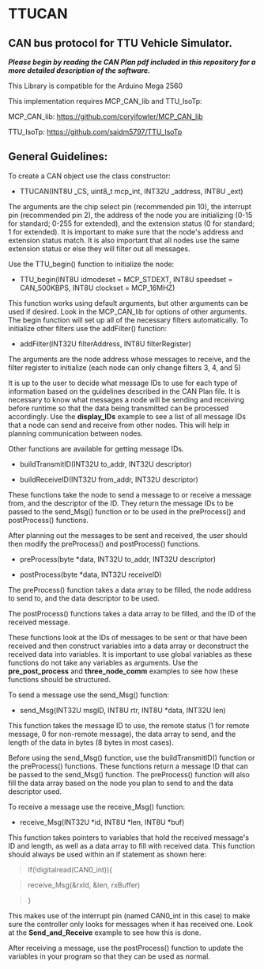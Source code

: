# TTUCAN

## CAN bus protocol for TTU Vehicle Simulator.

***Please begin by reading the CAN Plan pdf included in this repository for a more detailed description of the software.***

This Library is compatible for the Arduino Mega 2560

This implementation requires MCP_CAN_lib and TTU_IsoTp:

MCP_CAN_lib: https://github.com/coryjfowler/MCP_CAN_lib

TTU_IsoTp: https://github.com/saidm5797/TTU_IsoTp

## General Guidelines:

To create a CAN object use the class constructor: 

 - TTUCAN(INT8U _CS, uint8_t mcp_int, INT32U _address, INT8U _ext) 

The arguments are the chip select pin (recommended pin 10), the interrupt pin (recommended pin 2), the address of the node you are initializing (0-15 for standard; 0-255 for extended), and the extension status (0 for standard; 1 for extended). It is important to make sure that the node's address and extension status match. It is also important that all nodes use the same extension status or else they will filter out all messages. 

 

Use the TTU_begin() function to initialize the node: 

- TTU_begin(INT8U idmodeset = MCP_STDEXT, INT8U speedset = CAN_500KBPS, INT8U clockset = MCP_16MHZ) 

This function works using default arguments, but other arguments can be used if desired. Look in the MCP_CAN_lib for options of other arguments. The begin function will set up all of the necessary filters automatically. To initialize other filters use the addFilter() function: 

 - addFilter(INT32U filterAddress, INT8U filterRegister) 

The arguments are the node address whose messages to receive, and the filter register to initialize (each node can only change filters 3, 4, and 5) 

 

It is up to the user to decide what message IDs to use for each type of information based on the guidelines described in the CAN Plan file. It is necessary to know what messages a node will be sending and receiving before runtime so that the data being transmitted can be processed accordingly. Use the **display_IDs** example to see a list of all message IDs that a node can send and receive from other nodes. This will help in planning communication between nodes. 

 

Other functions are available for getting message IDs. 

 - buildTransmitID(INT32U to_addr, INT32U descriptor) 

 - buildReceiveID(INT32U from_addr, INT32U descriptor) 

These functions take the node to send a message to or receive a message from, and the descriptor of the ID. They return the message IDs to be passed to the send_Msg() function or to be used in the preProcess() and postProcess() functions. 

 

After planning out the messages to be sent and received, the user should then modify the preProcess() and postProcess() functions.  

 - preProcess(byte *data, INT32U to_addr, INT32U descriptor) 

 - postProcess(byte *data, INT32U receiveID) 

The preProcess() function takes a data array to be filled, the node address to send to, and the data descriptor to be used. 

The postProcess() functions takes a data array to be filled, and the ID of the received message. 

These functions look at the IDs of messages to be sent or that have been received and then construct variables into a data array or deconstruct the received data into variables. It is important to use global variables as these functions do not take any variables as arguments. Use the **pre_post_process** and **three_node_comm** examples to see how these functions should be structured. 

  

To send a message use the send_Msg() function: 

 - send_Msg(INT32U msgID, INT8U rtr, INT8U *data, INT32U len) 

This function takes the message ID to use, the remote status (1 for remote message, 0 for non-remote message), the data array to send, and the length of the data in bytes (8 bytes in most cases). 

Before using the send_Msg() function, use the buildTransmitID() function or the preProcess() functions. These functions return a message ID that can be passed to the send_Msg() function. The preProcess() function will also fill the data array based on the node you plan to send to and the data descriptor used. 

 

To receive a message use the receive_Msg() function: 

 - receive_Msg(INT32U *id, INT8U *len, INT8U *buf) 

This function takes pointers to variables that hold the received message's ID and length, as well as a data array to fill with received data. This function should always be used within an if statement as shown here: 

 

>If(!digitalread(CAN0_int)){ 

>receive_Msg(&rxId, &len, rxBuffer) 

>} 

 

This makes use of the interrupt pin (named CAN0_int in this case) to make sure the controller only looks for messages when it has received one. Look at the **Send_and_Receive** example to see how this is done. 

 

After receiving a message, use the postProcess() function to update the variables in your program so that they can be used as normal.

